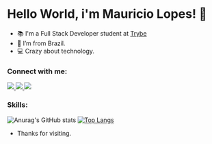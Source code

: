 # Hello World, i'm Mauricio Lopes! 👋

- :books: I'm a Full Stack Developer student at [Trybe](https://www.betrybe.com/)
- :house_with_garden: I’m from Brazil.
- 💻 Crazy about technology.
### Connect with me:
<a href="mailto:mlopeesz@gmail.com">
  <img src="https://img.shields.io/badge/Gmail-D14836?style=for-the-badge&logo=gmail&logoColor=white" />
</a>
<a href="https://www.linkedin.com/in/mlopeesz/">
  <img src="https://img.shields.io/badge/LinkedIn-0077B5?style=for-the-badge&logo=linkedin&logoColor=white" />
</a>
<a href="https://www.instagram.com/mlopeso_/">
  <img src="https://img.shields.io/badge/Instagram-E4405F?style=for-the-badge&logo=instagram&logoColor=white" />
</a>

### Skills:
![Anurag's GitHub stats](https://github-readme-stats.vercel.app/api?username=mlopeesz&show_icons=true&theme=dark)
[![Top Langs](https://github-readme-stats.vercel.app/api/top-langs/?username=mlopeesz&theme=dark)](https://github.com/anuraghazra/github-readme-stats)

- Thanks for visiting.
